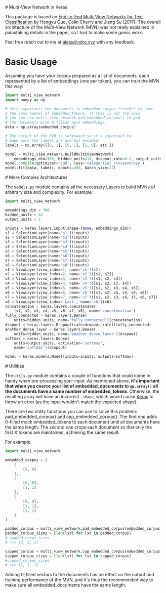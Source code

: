 # Multi-View Network in Keras

This package is based on [End-to-End Multi-View Networks for Text Classification](https://arxiv.org/abs/1704.05907) by Hongyu Guo, Colin Cherry and Jiang Su (2017). The overall architecture of the Multi-View Network (MVN) was not really explained in painstaking details in the paper, so I had to make some guess work.

Feel free reach out to me at aless@ndro.xyz with any feedback.

# Basic Usage

Assuming you have your corpus prepared as a list of documents, each represented by a list of embeddings (one per token), you can train the MVN this way:

```python
import multi_view_network
import numpy as np

# Very important: the documents in embedded_corpus **need** to have
# the same number of embedded_tokens. If this is not the case
# you can use multi_view_network.pad_embedded_corpus() to pad
# the documents with 0-filled mock embeddings.
data = np.array(embedded_corpus)

# The output of the MVN is softmaxed so it's important to
# make sure the labels are one-hot encoded.
labels = np.array([[0, 1], [0, 1], [1, 0], etc.])

model = multi_view_network.BuildMultiViewNetwork(
    embeddings_dim=300, hidden_units=16, dropout_rate=0.2, output_units=2)
model.compile(optimizer='sgd', loss='categorical_crossentropy')
model.fit(data, labels, epochs=200, batch_size=32)
```

# More Complex Architectures

The `models.py` module contains all the necessary Layers to build MVNs of arbitrary size and complexity. For example:

```python
import multi_view_network

embeddings_dim = 300
hidden_units = 64
output_units = 2

inputs = keras.layers.Input(shape=(None, embeddings_dim))
s1 = SelectionLayer(name='s1')(inputs)
s2 = SelectionLayer(name='s2')(inputs)
s3 = SelectionLayer(name='s3')(inputs)
s4 = SelectionLayer(name='s4')(inputs)
s5 = SelectionLayer(name='s5')(inputs)
s6 = SelectionLayer(name='s6')(inputs)
s7 = SelectionLayer(name='s7')(inputs)
s8 = SelectionLayer(name='s8')(inputs)
v1 = ViewLayer(view_index=1, name='v1')(s1)
v2 = ViewLayer(view_index=2, name='v2')([s1, s2])
v3 = ViewLayer(view_index=3, name='v3')([s1, s2, s3])
v4 = ViewLayer(view_index=4, name='v4')([s1, s2, s3, s4])
v5 = ViewLayer(view_index=5, name='v5')([s1, s2, s3, s4, s5])
v6 = ViewLayer(view_index=6, name='v6')([s1, s2, s3, s4, s5, s6])
v7 = ViewLayer(view_index=7, name='v7')([s1, s2, s3, s4, s5, s6, s7])
v8 = ViewLayer(view_index='Last', name='v8')(s8)
concatenation = keras.layers.concatenate(
    [v1, v2, v3, v4, v5, v6, v7, v8], name='concatenation')
fully_connected = keras.layers.Dense(
    units=hidden_units, name='fully_connected')(concatenation)
dropout = keras.layers.Dropout(rate=dropout_rate)(fully_connected)
another_dense_layer = keras.layers.Dense(
    units=hidden_units, name='another_dense_layer')(dropout)
softmax = keras.layers.Dense(
    units=output_units, activation='softmax',
    name='softmax')(dropout)

model = keras.models.Model(inputs=inputs, outputs=softmax)
```

# Utilities

The `utils.py` module contains a couple of functions that could come in handy when pre-processing your input. As mentioned above, **it's important that when you coerce your list of embedded_documents to `np.array()` all the documents have a same number of embedded_tokens**. Otherwise, the resulting array will have an incorrect `.shape`, which would cause [Keras](https://keras.io/) to throw an error (as the input wouldn't match the expected shape).

There are two utility functions you can use to solve this problem: pad_embedded_corpus() and cap_embedded_corpus(). The first one adds 0-filled mock embedded_tokens to each document until all documents have the same length. The second one crops each document so that only the first X tokens are maintained, achieving the same result.

For example:

```python
import multi_view_network

embedded_corpus = [
    [
        [0, 0]
    ],
    [
        [0, 0],
        [1, 1]
    ],
    [
        [0, 0],
        [1, 1],
        [2, 1]
    ]
]

padded_corpus = multi_view_network.pad_embedded_corpus(embedded_corpus, embeddings_dim=2)
padded_corpus_sizes = [len(lst) for lst in padded_corpus]
# padded_corps_sizes
# >>> [3, 3, 3]

capped_corpus = multi_view_network.cap_embedded_corpus(embedded_corpus)
capped_corpus_sizes = [len(lst) for lst in capped_corpus]
#capped_corpus_sizes
# >>> [1, 1, 1]
```

Adding 0-filled vectors to the documents has no effect on the output and training performance of the MVN, and it's thus the recommended way to make sure all embedded_documents have the same length.
